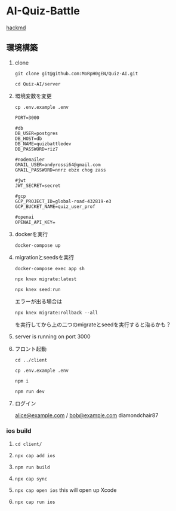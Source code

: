 # AI-Quiz-Battle
[hackmd](https://hackmd.io/N2i3zSxpRruENr3rBgRNDA)
## 環境構築

1. clone

    `git clone git@github.com:MoRpH0gEN/Quiz-AI.git`

    `cd Quiz-AI/server`

2. 環境変数を変更

    `cp .env.example .env`

    ```
    PORT=3000

    #db
    DB_USER=postgres
    DB_HOST=db
    DB_NAME=quizbattledev
    DB_PASSWORD=riz7

    #nodemailer
    GMAIL_USER=andyrossi64@gmail.com
    GMAIL_PASSWORD=nnrz ebzx chog zass

    #jwt
    JWT_SECRET=secret

    #gcp
    GCP_PROJECT_ID=global-road-432819-e3
    GCP_BUCKET_NAME=quiz_user_prof

    #openai
    OPENAI_API_KEY=
    ```
3. dockerを実行

    `docker-compose up`

4. migrationとseedsを実行

    `docker-compose exec app sh`

    `npx knex migrate:latest`

    `npx knex seed:run`

    エラーが出る場合は

    `npx knex migrate:rollback --all`

    を実行してから上の二つのmigrateとseedを実行すると治るかも？

5. server is running on port 3000


6. フロント起動
    
    `cd ../client`

    `cp .env.example .env`
    
    `npm i`

    `npm run dev`

7. ログイン

    alice@example.com / bob@example.com
    diamondchair87


### ios build

1. `cd client/`

2. `npx cap add ios`
    
3. `npm run build`
    
4. `npx cap sync`
    
5. `npx cap open ios` this will open up Xcode
    
6. `npx cap run ios`
    
